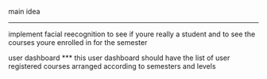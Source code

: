main idea
*******

implement facial reecognition to see if youre really a student 
and to see the courses youre enrolled in for the semester

user dashboard 
*** this user dashboard should have the list of user registered courses arranged according to semesters and levels

